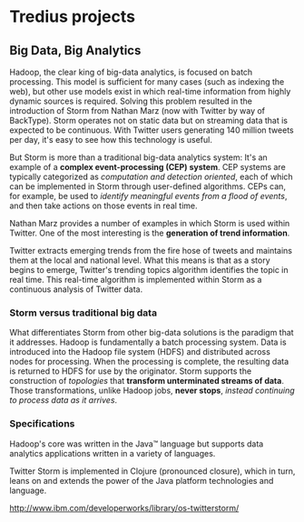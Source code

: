 # Tredius projects

## Big Data, Big Analytics

Hadoop, the clear king of big-data analytics, is focused on batch processing.
This model is sufficient for many cases (such as indexing the web), but other
use models exist in which real-time information from highly dynamic sources is
required. Solving this problem resulted in the introduction of Storm from
Nathan Marz (now with Twitter by way of BackType). Storm operates not on static
data but on streaming data that is expected to be continuous. With Twitter
users generating 140 million tweets per day, it's easy to see how this
technology is useful.

But Storm is more than a traditional big-data analytics system: It's an example
of a **complex event-processing (CEP) system**. CEP systems are typically
categorized as *computation and detection oriented*, each of which can be
implemented in Storm through user-defined algorithms. CEPs can, for example, be
used to *identify meaningful events from a flood of events*, and then take
actions on those events in real time.

Nathan Marz provides a number of examples in which Storm is used within
Twitter. One of the most interesting is the **generation of trend information**.

Twitter extracts emerging trends from the fire hose of tweets and maintains
them at the local and national level. What this means is that as a story begins
to emerge, Twitter's trending topics algorithm identifies the topic in real
time. This real-time algorithm is implemented within Storm as a continuous
analysis of Twitter data.

### Storm versus traditional big data

What differentiates Storm from other big-data solutions is the paradigm that it
addresses. Hadoop is fundamentally a batch processing system. Data is
introduced into the Hadoop file system (HDFS) and distributed across nodes for
processing. When the processing is complete, the resulting data is returned to
HDFS for use by the originator. Storm supports the construction of *topologies*
that **transform unterminated streams of data**. Those transformations, unlike
Hadoop jobs, **never stops**, *instead continuing to process data as it arrives*.

### Specifications

Hadoop's core was written in the Java™ language but supports data analytics
applications written in a variety of languages.

Twitter Storm is implemented in Clojure (pronounced closure), which in turn,
leans on and extends the power of the Java platform technologies and language.



<http://www.ibm.com/developerworks/library/os-twitterstorm/>


